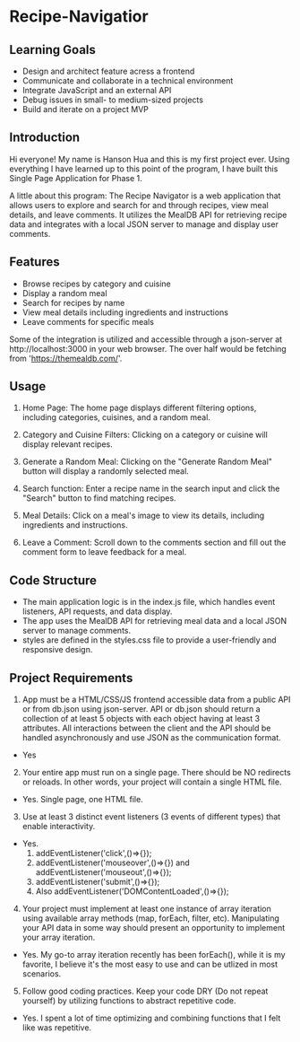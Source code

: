 # Recipe-Navigatior

## Learning Goals
- Design and architect feature acress a frontend
- Communicate and collaborate in a technical environment
- Integrate JavaScript and an external API
- Debug issues in small- to medium-sized projects
- Build and iterate on a project MVP

## Introduction
Hi everyone! My name is Hanson Hua and this is my first project ever. Using everything I have learned up to this point of the program, I have built this Single Page Application for Phase 1.

A little about this program: The Recipe Navigator is a web application that allows users to explore and search for and through recipes, view meal details, and leave comments. It utilizes the MealDB API for retrieving recipe data and integrates with a local JSON server to manage and display user comments.

## Features

- Browse recipes by category and cuisine
- Display a random meal
- Search for recipes by name
- View meal details including ingredients and instructions
- Leave comments for specific meals

Some of the integration is utilized and accessible through a json-server at http://localhost:3000 in your web browser. The over half would be fetching from 'https://themealdb.com/'.

## Usage
1. Home Page: The home page displays different filtering options, including categories, cuisines, and a random meal.

2. Category and Cuisine Filters: Clicking on a category or cuisine will display relevant recipes.

3. Generate a Random Meal: Clicking on the "Generate Random Meal" button will display a randomly selected meal.

4. Search function: Enter a recipe name in the search input and click the "Search" button to find matching recipes.

5. Meal Details: Click on a meal's image to view its details, including ingredients and instructions.

6. Leave a Comment: Scroll down to the comments section and fill out the comment form to leave feedback for a meal.

## Code Structure
- The main application logic is in the index.js file, which handles event listeners, API requests, and data display.
- The app uses the MealDB API for retrieving meal data and a local JSON server to manage comments.
- styles are defined in the styles.css file to provide a user-friendly and responsive design.

## Project Requirements
1. App must be a HTML/CSS/JS frontend accessible data from a public API or from db.json using json-server. API or db.json should return a collection of at least 5 objects with each object having at least 3 attributes. All interactions between the client and the API should be handled asynchronously and use JSON as the communication format.

- Yes

2. Your entire app must run on a single page. There should be NO redirects or reloads. In other words, your project will contain a single HTML file.

- Yes. Single page, one HTML file.

3. Use at least 3 distinct event listeners (3 events of different types) that enable interactivity. 

- Yes.
    1. addEventListener('click',()=>{});
    2. addEventListener('mouseover',()=>{}) and addEventListener('mouseout',()=>{});
    3. addEventListener('submit',()=>{});
    4. Also addEventListener('DOMContentLoaded',()=>{});

4. Your project must implement at least one instance of array iteration using available array methods (map, forEach, filter, etc). Manipulating your API data in some way should present an opportunity to implement your array iteration.

- Yes. My go-to array iteration recently has been forEach(), while it is my favorite, I believe it's the most easy to use and can be utlized in most scenarios.

5. Follow good coding practices. Keep your code DRY (Do not repeat yourself) by utilizing functions to abstract repetitive code.

- Yes. I spent a lot of time optimizing and combining functions that I felt like was repetitive.

